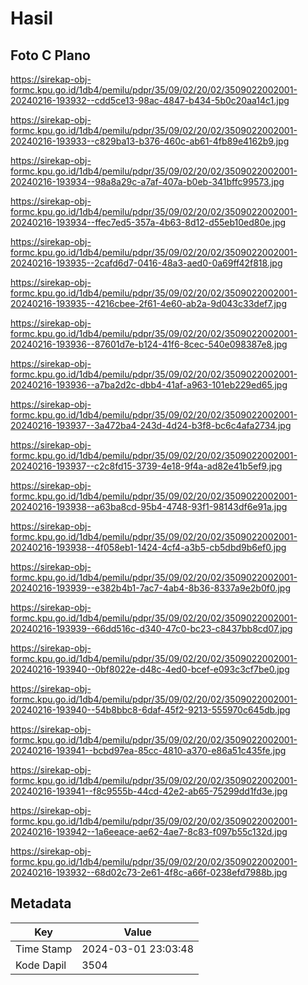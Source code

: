 # Hasil

## Foto C Plano

https://sirekap-obj-formc.kpu.go.id/1db4/pemilu/pdpr/35/09/02/20/02/3509022002001-20240216-193932--cdd5ce13-98ac-4847-b434-5b0c20aa14c1.jpg

https://sirekap-obj-formc.kpu.go.id/1db4/pemilu/pdpr/35/09/02/20/02/3509022002001-20240216-193933--c829ba13-b376-460c-ab61-4fb89e4162b9.jpg

https://sirekap-obj-formc.kpu.go.id/1db4/pemilu/pdpr/35/09/02/20/02/3509022002001-20240216-193934--98a8a29c-a7af-407a-b0eb-341bffc99573.jpg

https://sirekap-obj-formc.kpu.go.id/1db4/pemilu/pdpr/35/09/02/20/02/3509022002001-20240216-193934--ffec7ed5-357a-4b63-8d12-d55eb10ed80e.jpg

https://sirekap-obj-formc.kpu.go.id/1db4/pemilu/pdpr/35/09/02/20/02/3509022002001-20240216-193935--2cafd6d7-0416-48a3-aed0-0a69ff42f818.jpg

https://sirekap-obj-formc.kpu.go.id/1db4/pemilu/pdpr/35/09/02/20/02/3509022002001-20240216-193935--4216cbee-2f61-4e60-ab2a-9d043c33def7.jpg

https://sirekap-obj-formc.kpu.go.id/1db4/pemilu/pdpr/35/09/02/20/02/3509022002001-20240216-193936--87601d7e-b124-41f6-8cec-540e098387e8.jpg

https://sirekap-obj-formc.kpu.go.id/1db4/pemilu/pdpr/35/09/02/20/02/3509022002001-20240216-193936--a7ba2d2c-dbb4-41af-a963-101eb229ed65.jpg

https://sirekap-obj-formc.kpu.go.id/1db4/pemilu/pdpr/35/09/02/20/02/3509022002001-20240216-193937--3a472ba4-243d-4d24-b3f8-bc6c4afa2734.jpg

https://sirekap-obj-formc.kpu.go.id/1db4/pemilu/pdpr/35/09/02/20/02/3509022002001-20240216-193937--c2c8fd15-3739-4e18-9f4a-ad82e41b5ef9.jpg

https://sirekap-obj-formc.kpu.go.id/1db4/pemilu/pdpr/35/09/02/20/02/3509022002001-20240216-193938--a63ba8cd-95b4-4748-93f1-98143df6e91a.jpg

https://sirekap-obj-formc.kpu.go.id/1db4/pemilu/pdpr/35/09/02/20/02/3509022002001-20240216-193938--4f058eb1-1424-4cf4-a3b5-cb5dbd9b6ef0.jpg

https://sirekap-obj-formc.kpu.go.id/1db4/pemilu/pdpr/35/09/02/20/02/3509022002001-20240216-193939--e382b4b1-7ac7-4ab4-8b36-8337a9e2b0f0.jpg

https://sirekap-obj-formc.kpu.go.id/1db4/pemilu/pdpr/35/09/02/20/02/3509022002001-20240216-193939--66dd516c-d340-47c0-bc23-c8437bb8cd07.jpg

https://sirekap-obj-formc.kpu.go.id/1db4/pemilu/pdpr/35/09/02/20/02/3509022002001-20240216-193940--0bf8022e-d48c-4ed0-bcef-e093c3cf7be0.jpg

https://sirekap-obj-formc.kpu.go.id/1db4/pemilu/pdpr/35/09/02/20/02/3509022002001-20240216-193940--54b8bbc8-6daf-45f2-9213-555970c645db.jpg

https://sirekap-obj-formc.kpu.go.id/1db4/pemilu/pdpr/35/09/02/20/02/3509022002001-20240216-193941--bcbd97ea-85cc-4810-a370-e86a51c435fe.jpg

https://sirekap-obj-formc.kpu.go.id/1db4/pemilu/pdpr/35/09/02/20/02/3509022002001-20240216-193941--f8c9555b-44cd-42e2-ab65-75299dd1fd3e.jpg

https://sirekap-obj-formc.kpu.go.id/1db4/pemilu/pdpr/35/09/02/20/02/3509022002001-20240216-193942--1a6eeace-ae62-4ae7-8c83-f097b55c132d.jpg

https://sirekap-obj-formc.kpu.go.id/1db4/pemilu/pdpr/35/09/02/20/02/3509022002001-20240216-193932--68d02c73-2e61-4f8c-a66f-0238efd7988b.jpg


## Metadata

| Key        | Value               |
| ---------- | ------------------- |
| Time Stamp | 2024-03-01 23:03:48 |
| Kode Dapil | 3504                |



